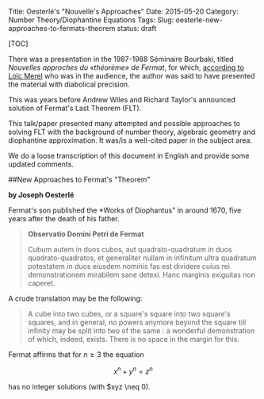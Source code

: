 Title: Oesterlé's "Nouvelle's Approaches"
Date: 2015-05-20
Category: Number Theory/Diophantine Equations
Tags: 
Slug: oesterle-new-approaches-to-fermats-theorem
status: draft

[TOC]


<!-- PELICAN_BEGIN_SUMMARY -->
There was a presentation in the 1987-1988 Séminaire Bourbaki, titled *Nouvelles approches du «théorème» de Fermat*,
for which, [according to Loïc Merel](http://www.msri.org/workshops/447/schedules/3407) who was in the audience, 
the author was said to have presented the material with diabolical precision.

This was years before Andrew Wiles and Richard Taylor's announced solution of Fermat's Last Theorem (FLT). 

This talk/paper presented many attempted and possible approaches to solving FLT with the background of number theory,
algebraic geometry and diophantine approximation. It was/is a well-cited paper in the subject area.

We do a loose transcription of this document in English and provide some updated comments.

<!-- PELICAN_END_SUMMARY -->


##New Approaches to Fermat's "Theorem"

**by Joseph Oesterlé**

Fermat's son published the *Works of Diophantus" in around 1670, five years after the death of his father. 

>**Observatio Domini Petri de Fermat**
>
>Cubum autem in duos cubos, aut quadrato-quadratum in duos quadrato-quadratos, 
>et generaliter nullam in infinitum ultra quadratum potestatem in duos eiusdem 
>nominis fas est dividere cuius rei demonstrationem mirabilem sane detexi. 
>Hanc marginis exiguitas non caperet.

A crude translation may be the following: 

> A cube into two cubes, or a square's square into two square's squares, and in general, 
no powers anymore beyond the square till infinity may be split into two of the same : 
a wonderful demonstration of which, indeed, exists. There is no space in the margin for this.

Fermat affirms that for $n \geq 3$ the equation

$$\begin{equation}x^n + y^n = z^n\end{equation}$$

has no integer solutions (with $xyz \neq 0). 
